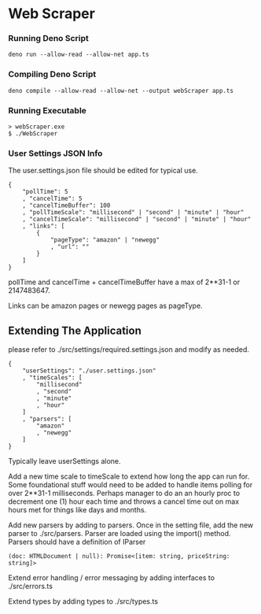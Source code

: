 # Web Scraper

### Running Deno Script
```
deno run --allow-read --allow-net app.ts
```

### Compiling Deno Script
```
deno compile --allow-read --allow-net --output webScraper app.ts
```

### Running Executable
```
> webScraper.exe
$ ./WebScraper
```

### User Settings JSON Info
The user.settings.json file should be edited for typical use.
```
{
    "pollTime": 5
    , "cancelTime": 5
    , "cancelTimeBuffer": 100
    , "pollTimeScale": "millisecond" | "second" | "minute" | "hour"
    , "cancelTimeScale": "millisecond" | "second" | "minute" | "hour"
    , "links": [
        {
            "pageType": "amazon" | "newegg"
            , "url": ""
        }
    ]
}
```

pollTime and cancelTime + cancelTimeBuffer have a max of 2**31-1 or 2147483647.

Links can be amazon pages or newegg pages as pageType.

## Extending The Application
please refer to ./src/settings/required.settings.json and modify as needed.
```
{
    "userSettings": "./user.settings.json"
    , "timeScales": [
        "millisecond"
        , "second"
        , "minute"
        , "hour"
    ]
    , "parsers": [
        "amazon"
        , "newegg"
    ]
}
```

Typically leave userSettings alone.

Add a new time scale to timeScale to extend how long the app can run for.
Some foundational stuff would need to be added to handle items polling for over 2**31-1 milliseconds. Perhaps manager to do an an hourly proc to decrement one (1) hour each time and throws a cancel time out on max hours met for things like days and months.

Add new parsers by adding to parsers. Once in the setting file, add the new parser to ./src/parsers. Parser are loaded using the import() method. Parsers should have a definition of IParser
```
(doc: HTMLDocument | null): Promise<[item: string, priceString: string]>
```

Extend error handling / error messaging by adding interfaces to ./src/errors.ts

Extend types by adding types to ./src/types.ts